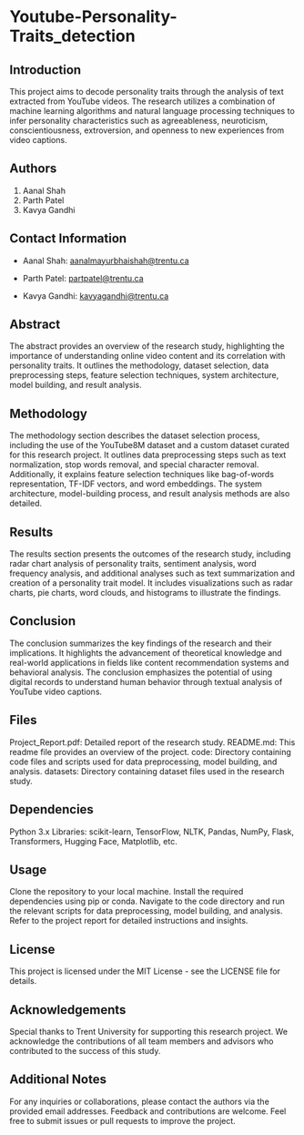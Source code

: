 # Youtube-Personality-Traits_detection

## Introduction

This project aims to decode personality traits through the analysis of text extracted from YouTube videos. The research utilizes a combination of machine learning algorithms and natural language processing techniques to infer personality characteristics such as agreeableness, neuroticism, conscientiousness, extroversion, and openness to new experiences from video captions.

## Authors

1. Aanal Shah
2. Parth Patel
3. Kavya Gandhi

## Contact Information

- Aanal Shah: aanalmayurbhaishah@trentu.ca

- Parth Patel: partpatel@trentu.ca

- Kavya Gandhi: kavyagandhi@trentu.ca

## Abstract

The abstract provides an overview of the research study, highlighting the importance of understanding online video content and its correlation with personality traits. It outlines the methodology, dataset selection, data preprocessing steps, feature selection techniques, system architecture, model building, and result analysis.

## Methodology

The methodology section describes the dataset selection process, including the use of the YouTube8M dataset and a custom dataset curated for this research project. It outlines data preprocessing steps such as text normalization, stop words removal, and special character removal. Additionally, it explains feature selection techniques like bag-of-words representation, TF-IDF vectors, and word embeddings. The system architecture, model-building process, and result analysis methods are also detailed.

## Results

The results section presents the outcomes of the research study, including radar chart analysis of personality traits, sentiment analysis, word frequency analysis, and additional analyses such as text summarization and creation of a personality trait model. It includes visualizations such as radar charts, pie charts, word clouds, and histograms to illustrate the findings.

## Conclusion

The conclusion summarizes the key findings of the research and their implications. It highlights the advancement of theoretical knowledge and real-world applications in fields like content recommendation systems and behavioral analysis. The conclusion emphasizes the potential of using digital records to understand human behavior through textual analysis of YouTube video captions.

## Files

Project_Report.pdf: Detailed report of the research study.
README.md: This readme file provides an overview of the project.
code: Directory containing code files and scripts used for data preprocessing, model building, and analysis.
datasets: Directory containing dataset files used in the research study.

## Dependencies

Python 3.x
Libraries: scikit-learn, TensorFlow, NLTK, Pandas, NumPy, Flask, Transformers, Hugging Face, Matplotlib, etc.

## Usage

Clone the repository to your local machine.
Install the required dependencies using pip or conda.
Navigate to the code directory and run the relevant scripts for data preprocessing, model building, and analysis.
Refer to the project report for detailed instructions and insights.

## License

This project is licensed under the MIT License - see the LICENSE file for details.

## Acknowledgements

Special thanks to Trent University for supporting this research project. We acknowledge the contributions of all team members and advisors who contributed to the success of this study.

## Additional Notes

For any inquiries or collaborations, please contact the authors via the provided email addresses.
Feedback and contributions are welcome. Feel free to submit issues or pull requests to improve the project.
